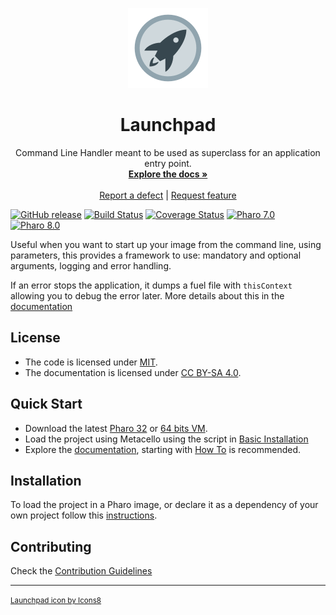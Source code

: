 <p align="center"><img src="assets/logos/128x128.png">
 <h1 align="center">Launchpad</h1>
  <p align="center">
    Command Line Handler meant to be used as superclass for an application entry point.
    <br>
    <a href="docs/"><strong>Explore the docs »</strong></a>
    <br>
    <br>
    <a href="https://github.com/ba-st/Launchpad/issues/new?labels=Type%3A+Defect">Report a defect</a>
    |
    <a href="https://github.com/ba-st/Launchpad/issues/new?labels=Type%3A+Feature">Request feature</a>
  </p>
</p>

[![GitHub release](https://img.shields.io/github/release/ba-st/Launchpad.svg)](https://github.com/ba-st/Launchpad/releases/latest)
[![Build Status](https://github.com/ba-st/Launchpad/workflows/Build/badge.svg?branch=release-candidate)](https://github.com/ba-st/Launchpad/actions?query=workflow%3ABuild)
[![Coverage Status](https://codecov.io/github/ba-st/Launchpad/coverage.svg?branch=release-candidate)](https://codecov.io/gh/ba-st/Launchpad/branch/release-candidate)
[![Pharo 7.0](https://img.shields.io/badge/Pharo-7.0-informational)](https://pharo.org)
[![Pharo 8.0](https://img.shields.io/badge/Pharo-8.0-informational)](https://pharo.org)

Useful when you want to start up your image from the command line, using parameters, this provides a framework to use: mandatory and optional arguments, logging and error handling.

If an error stops the application, it dumps a fuel file with `thisContext` allowing you to debug the error later. More details about this in the [documentation](docs/Debugging.md)

## License

- The code is licensed under [MIT](LICENSE).
- The documentation is licensed under [CC BY-SA 4.0](http://creativecommons.org/licenses/by-sa/4.0/).

## Quick Start

- Download the latest [Pharo 32](https://get.pharo.org/) or [64 bits VM](https://get.pharo.org/64/).
- Load the project using Metacello using the script in [Basic Installation](docs/Installation.md#basic-installation)
- Explore the [documentation](docs/), starting with [How To](docs/HowTo.md) is recommended.

## Installation

To load the project in a Pharo image, or declare it as a dependency of your own project follow this [instructions](docs/Installation.md).

## Contributing

Check the [Contribution Guidelines](CONTRIBUTING.md)

---
<small><a href="https://icons8.com/icon/63775/launchpad">Launchpad icon by Icons8</a></small>
